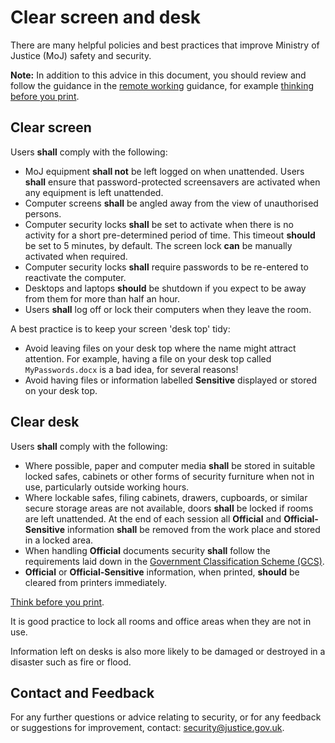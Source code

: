 # Clear screen and desk

There are many helpful policies and best practices that improve Ministry of Justice \(MoJ\) safety and security.

**Note:** In addition to this advice in this document, you should review and follow the guidance in the [remote working](remote-working.md) guidance, for example [thinking before you print](remote-working.md#printing).

## Clear screen

Users **shall** comply with the following:

-   MoJ equipment **shall not** be left logged on when unattended. Users **shall** ensure that password-protected screensavers are activated when any equipment is left unattended.
-   Computer screens **shall** be angled away from the view of unauthorised persons.
-   Computer security locks **shall** be set to activate when there is no activity for a short pre-determined period of time. This timeout **should** be set to 5 minutes, by default. The screen lock **can** be manually activated when required.
-   Computer security locks **shall** require passwords to be re-entered to reactivate the computer.
-   Desktops and laptops **should** be shutdown if you expect to be away from them for more than half an hour.
-   Users **shall** log off or lock their computers when they leave the room.

A best practice is to keep your screen 'desk top' tidy:

-   Avoid leaving files on your desk top where the name might attract attention. For example, having a file on your desk top called `MyPasswords.docx` is a bad idea, for several reasons!
-   Avoid having files or information labelled **Sensitive** displayed or stored on your desk top.

## Clear desk

Users **shall** comply with the following:

-   Where possible, paper and computer media **shall** be stored in suitable locked safes, cabinets or other forms of security furniture when not in use, particularly outside working hours.
-   Where lockable safes, filing cabinets, drawers, cupboards, or similar secure storage areas are not available, doors **shall** be locked if rooms are left unattended. At the end of each session all **Official** and **Official-Sensitive** information **shall** be removed from the work place and stored in a locked area.
-   When handling **Official** documents security **shall** follow the requirements laid down in the [Government Classification Scheme \(GCS\)](information-classification-handling-and-security-guide.md).
-   **Official** or **Official-Sensitive** information, when printed, **should** be cleared from printers immediately.

[Think before you print](remote-working.md#printing).

It is good practice to lock all rooms and office areas when they are not in use.

Information left on desks is also more likely to be damaged or destroyed in a disaster such as fire or flood.

## Contact and Feedback

For any further questions or advice relating to security, or for any feedback or suggestions for improvement, contact: [security@justice.gov.uk](mailto:security@justice.gov.uk).

